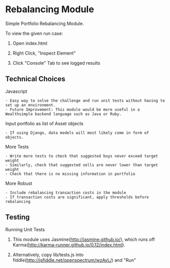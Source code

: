 Rebalancing Module
===================

Simple Portfolio Rebalancing Module.

To view the given run case:

 1) Open index.html
 
 2) Right Click, "Inspect Element"
 
 3) Click "Console" Tab to see logged results


Technical Choices
----------

Javascript

    - Easy way to solve the challenge and run unit tests without having to set up an environment.
    - Future Improvement: This module would be more useful in a Wealthsimple backend language such as Java or Ruby.

Input portfolio as list of Asset objects

    - If using Django, data models will most likely come in form of objects.

More Tests

    - Write more tests to check that suggested buys never exceed target weight
    - Similarly, check that suggested sells are never lower than target weight
    - Check that there is no missing information in portfolio

More Robust

    - Include rebalancing transaction costs in the module
    - If transaction costs are significant, apply thresholds before rebalancing


Testing
-----

Running Unit Tests

1) This module uses Jasmine(http://jasmine.github.io/), which runs off Karma(http://karma-runner.github.io/0.12/index.html).

2) Alternatively, copy lib/tests.js into fiddle(http://jsfiddle.net/openspectrum/wzAyL/) and "Run"
